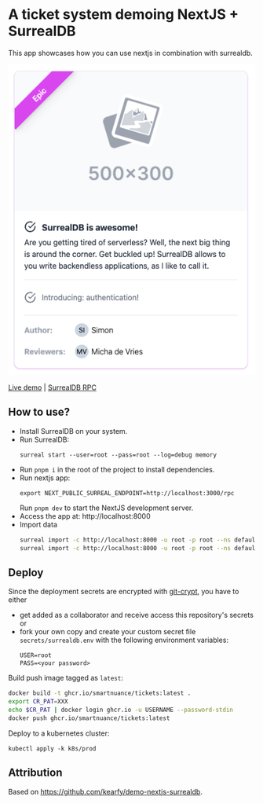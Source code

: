 # A ticket system demoing NextJS + SurrealDB

This app showcases how you can use nextjs in combination with surrealdb.

![Login view](ticket.png)

[Live demo](https://tickets.smartnuance.com) | [SurrealDB RPC](https://surrealdb.smartnuance.com/rpc)

## How to use?

- Install SurrealDB on your system.
- Run SurrealDB:
  ```
  surreal start --user=root --pass=root --log=debug memory
  ```
- Run `pnpm i` in the root of the project to install dependencies.
- Run nextjs app:
  ```
  export NEXT_PUBLIC_SURREAL_ENDPOINT=http://localhost:3000/rpc
  ```
  Run `pnpm dev`  to start the NextJS development server.
- Access the app at: http://localhost:8000
- Import data
    ```sh
    surreal import -c http://localhost:8000 -u root -p root --ns default --db default tables/user.surql
    surreal import -c http://localhost:8000 -u root -p root --ns default --db default tables/ticket.surql
    ```

## Deploy

Since the deployment secrets are encrypted with [git-crypt](https://github.com/AGWA/git-crypt), you have to either

- get added as a collaborator and receive access this repository's secrets or
- fork your own copy and create your custom secret file `secrets/surrealdb.env` with the following environment variables:
    ```
    USER=root
    PASS=<your password>
    ```

Build push image tagged as `latest`:
```sh
docker build -t ghcr.io/smartnuance/tickets:latest .
export CR_PAT=XXX
echo $CR_PAT | docker login ghcr.io -u USERNAME --password-stdin
docker push ghcr.io/smartnuance/tickets:latest
```

Deploy to a kubernetes cluster:
```
kubectl apply -k k8s/prod
```

## Attribution

Based on https://github.com/kearfy/demo-nextjs-surrealdb.
